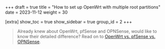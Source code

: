 +++
draft = true
title = "How to set up OpenWrt with multiple root partitions"
date = 2023-11-12
weight = 30

[extra]
show_toc = true
show_sidebar = true
group_id = 2
+++

> Already knew about OpenWrt, pfSense and OPNSense, would like to know their detailed difference? Read on to [OpenWrt vs. pfSense vs. OPNSense](@/docs/openwrt-pfsense-opnsense.md).